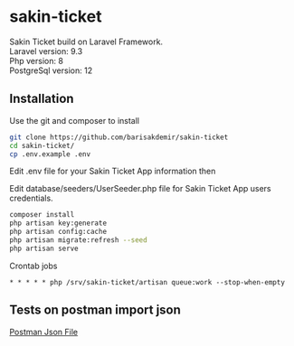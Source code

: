 # sakin-ticket

Sakin Ticket build on Laravel Framework. <br />
Laravel version: 9.3 <br />
Php version: 8 <br />
PostgreSql version: 12 <br />

## Installation

Use the git and composer to install

```bash
git clone https://github.com/barisakdemir/sakin-ticket
cd sakin-ticket/
cp .env.example .env
```

Edit .env file for your Sakin Ticket App information then

Edit database/seeders/UserSeeder.php file for Sakin Ticket App users credentials.

```bash
composer install
php artisan key:generate
php artisan config:cache
php artisan migrate:refresh --seed
php artisan serve
```

Crontab jobs

```
* * * * * php /srv/sakin-ticket/artisan queue:work --stop-when-empty
```

## Tests on postman import json

[Postman Json File](https://github.com/barisakdemir/sakin-ticket/blob/main/sakin-ticket.postman_collection.json)
